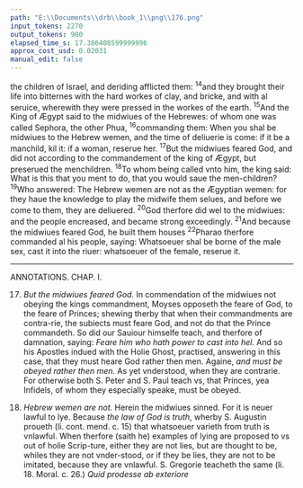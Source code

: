```yaml
---
path: "E:\\Documents\\drb\\book_1\\png\\176.png"
input_tokens: 2270
output_tokens: 900
elapsed_time_s: 17.386408599999996
approx_cost_usd: 0.02031
manual_edit: false
---
```

[^1]: by pressing them with workes.

[^2]: The second was secrete murther.

the children of Israel, and deriding afflicted them: <sup>14</sup>and they brought their life into bitternes with the hard workes of clay, and bricke, and with al seruice, wherewith they were pressed in the workes of the earth. <sup>15</sup>And the King of Ægypt said to the midwiues of the Hebrewes: of whom one was called Sephora, the other Phua, <sup>16</sup>commanding them: When you shal be midwiues to the Hebrew wemen, and the time of deliuerie is come: if it be a manchild, kil it: if a woman, reserue her. <sup>17</sup>But the midwiues feared God, and did not according to the commandement of the king of Ægypt, but preserued the menchildren. <sup>18</sup>To whom being called vnto him, the king said: What is this that you ment to do, that you would saue the men-children? <sup>19</sup>Who answered: The Hebrew wemen are not as the Ægyptian wemen: for they haue the knowledge to play the midwife them selues, and before we come to them, they are deliuered. <sup>20</sup>God therfore did wel to the midwiues: and the people encreased, and became strong exceedingly. <sup>21</sup>And because the midwiues feared God, he built them houses <sup>22</sup>Pharao therfore commanded al his people, saying: Whatsoeuer shal be borne of the male sex, cast it into the riuer: whatsoeuer of the female, reserue it.

<hr>

ANNOTATIONS.
CHAP. I.

[^3]: God must be feared before Princes commanding contrarie things.

[^4]: Princes must be obeyed in lawful things.

[^5]: Allies are sinnes and vnlawful.

17. *But the midwiues feared God.* In commendation of the midwiues not obeying the kings commandment, Moyses opposeth the feare of God, to the feare of Princes; shewing therby that when their commandments are contra-rie, the subiects must feare God, and not do that the Prince commandeth. So did our Sauiour himselfe teach, and therfore of damnation, saying: *Feare him who hath power to cast into hel.* And so his Apostles indued with the Holie Ghost, practised, answering in this case, that they must heare God rather then men. Againe, *and must be obeyed rather then men.* As yet vnderstood, when they are contrarie. For otherwise both S. Peter and S. Paul teach vs, that Princes, yea Infidels, of whom they especially speake, must be obeyed.

19. *Hebrew wemen are not.* Herein the midwiues sinned. For it is neuer lawful to lye. Because *the law of God is truth*, wherby S. Augustin proueth (li. cont. mend. c. 15) that whatsoeuer varieth from truth is vnlawful. When therfore (saith he) examples of lying are proposed to vs out of holie Scrip-ture, either they are not lies, but are thought to be, whiles they are not vnder-stood, or if they be lies, they are not to be imitated, because they are vnlawful. S. Gregorie teacheth the same (li. 18. Moral. c. 26.) *Quid prodesse ab exteriore*